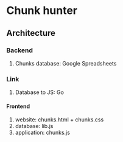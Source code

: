 # Chunk hunter

## Architecture

### Backend

1. Chunks database: Google Spreadsheets

### Link

1. Database to JS: Go

#### Frontend

1. website: chunks.html + chunks.css
2. database: lib.js
3. application: chunks.js
